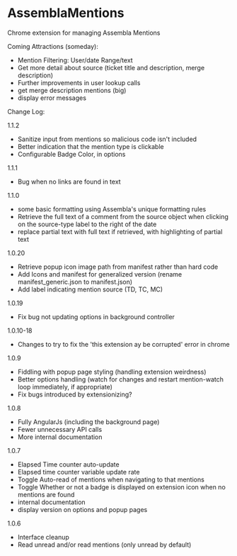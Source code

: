 # AssemblaMentions
Chrome extension for managing Assembla Mentions

Coming Attractions (someday):
 - Mention Filtering: User/date Range/text
 - Get more detail about source (ticket title and description, merge description)
 - Further improvements in user lookup calls
 - get merge description mentions (big)
 - display error messages

Change Log:

1.1.2
 - Sanitize input from mentions so malicious code isn't included
 - Better indication that the mention type is clickable
 - Configurable Badge Color, in options
 
1.1.1
 - Bug when no links are found in text

1.1.0
 - some basic formatting using Assembla's unique formatting rules
 - Retrieve the full text of a comment from the source object when clicking on the source-type label to the right of the date
 - replace partial text with full text if retrieved, with highlighting of partial text

1.0.20
 - Retrieve popup icon image path from manifest rather than hard code
 - Add Icons and manifest for generalized version (rename manifest_generic.json to manifest.json)
 - Add label indicating mention source (TD, TC, MC)

1.0.19
 - Fix bug not updating options in background controller

1.0.10-18
 - Changes to try to fix the 'this extension ay be corrupted' error in chrome

1.0.9
 - Fiddling with popup page styling (handling extension weirdness)
 - Better options handling (watch for changes and restart mention-watch loop immediately, if appropriate)
 - Fix bugs introduced by extensionizing?

1.0.8
 - Fully AngularJs (including the background page)
 - Fewer unnecessary API calls
 - More internal documentation

1.0.7
 - Elapsed Time counter auto-update
 - Elapsed time counter variable update rate
 - Toggle Auto-read of mentions when navigating to that mentions
 - Toggle Whether or not a badge is displayed on extension icon when no mentions are found
 - internal documentation
 - display version on options and popup pages

1.0.6
 - Interface cleanup
 - Read unread and/or read mentions (only unread by default)
